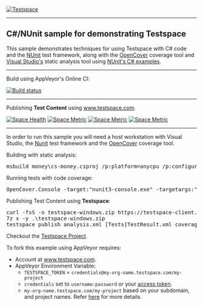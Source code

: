 [![Testspace](http://www.testspace.com/public/img/testspace_logo.png)](http://www.testspace.com)
***

## C#/NUnit sample for demonstrating Testspace

This sample demonstrates techniques for using Testspace with C# code and the [NUnit](http://nunit.org/) test framework, along with the [OpenCover](https://github.com/OpenCover/opencover) coverage tool and [Visual Studio's](https://msdn.microsoft.com/en-us/library/dd264939.aspx) static analysis tool using [NUnit's C# examples](https://github.com/nunit/nunit-csharp-samples).

***
Build using AppVeyor's Online CI:

[![Build status](https://ci.appveyor.com/api/projects/status/1n2pyp8otedkeebq?svg=true)](https://ci.appveyor.com/project/munderseth/csharp-nunit)

***
Publishing **Test Content** using www.testspace.com.

[![Space Health](https://samples.testspace.com/projects/113/spaces/428/badge)](https://samples.testspace.com/projects/113/spaces/428 "Test Cases")
[![Space Metric](https://samples.testspace.com/projects/113/spaces/428/metrics/228/badge)](https://samples.testspace.com/spaces/428/schema/Code%20Coverage "Code Coverage (branches)")
[![Space Metric](https://samples.testspace.com/projects/113/spaces/428/metrics/229/badge)](https://samples.testspace.com/spaces/428/schema/Code%20Coverage "Code Coverage (methods)")
[![Space Metric](https://samples.testspace.com/projects/113/spaces/428/metrics/231/badge)](https://samples.testspace.com/spaces/428/schema/Static%20Analysis "Static Analysis (issues)")

***

In order to run this sample you will need a host workstation with Visual Studio, the [Nunit](http://nunit.org/) test framework and the [OpenCover](https://github.com/OpenCover/opencover) coverage tool.

Building with static analysis:

<pre>
msbuild money\cs-money.csproj /p:platform=anycpu /p:configuration=debug /p:runCodeAnalysis=true /p:codeanalysislogfile=..\analysis.xml
</pre>
Running tests with code coverage:

<pre>
OpenCover.Console -target:"nunit3-console.exe" -targetargs:"cs-money.dll" -output:"coverage.xml" -filter:"+[*]* -[*]*MoneyTest*" -register:user
</pre>

Publishing Test Content using **Testspace**:

<pre>
curl -fsS -o testspace-windows.zip https://testspace-client.s3.amazonaws.com/testspace-windows.zip
7z x -y .\testspace-windows.zip
testspace publish analysis.xml [Tests]TestResult.xml coverage.xml "master"
</pre>

Checkout the [Testspace Project](https://samples.testspace.com/projects/csharp.nunit).

To fork this example using AppVeyor requires:
  - Account at www.testspace.com.
  - AppVeyor Environment Variable:
    - `TESTSPACE_TOKEN` = `credentials@my-org-name.testspace.com/my-project`
    - `credentials` set to `username:password` or your [access token](http://help.testspace.com/using-your-organization:user-settings).
    - `my-org-name.testspace.com/my-project` based on your subdomain, and project names. Refer [here](http://help.testspace.com/reference:runner-reference#login-credentials) for more details.
